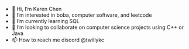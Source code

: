 - 👋 Hi, I’m Karen Chen
- 👀 I’m interested in boba, computer software, and leetcode
- 🌱 I’m currently learning SQL 
- 💞️ I’m looking to collaborate on computer science projects using C++ or Java
- 📫 How to reach me discord @twillykc

<!---
kmchen3/kmchen3 is a ✨ special ✨ repository because its `README.md` (this file) appears on your GitHub profile.
You can click the Preview link to take a look at your changes.
--->
